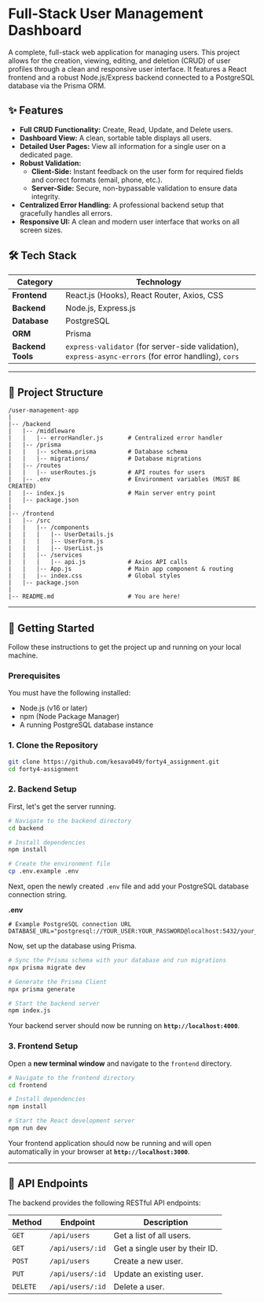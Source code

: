 # Full-Stack User Management Dashboard

A complete, full-stack web application for managing users. This project allows for the creation, viewing, editing, and deletion (CRUD) of user profiles through a clean and responsive user interface. It features a React frontend and a robust Node.js/Express backend connected to a PostgreSQL database via the Prisma ORM.

## ✨ Features

-   **Full CRUD Functionality:** Create, Read, Update, and Delete users.
-   **Dashboard View:** A clean, sortable table displays all users.
-   **Detailed User Pages:** View all information for a single user on a dedicated page.
-   **Robust Validation:**
    -   **Client-Side:** Instant feedback on the user form for required fields and correct formats (email, phone, etc.).
    -   **Server-Side:** Secure, non-bypassable validation to ensure data integrity.
-   **Centralized Error Handling:** A professional backend setup that gracefully handles all errors.
-   **Responsive UI:** A clean and modern user interface that works on all screen sizes.

## 🛠️ Tech Stack

| Category      | Technology                                                                                                  |
| ------------- | ----------------------------------------------------------------------------------------------------------- |
| **Frontend** | React.js (Hooks), React Router, Axios, CSS                                                                  |
| **Backend** | Node.js, Express.js                                                                                         |
| **Database** | PostgreSQL                                                                                                  |
| **ORM** | Prisma                                                                                                      |
| **Backend Tools** | `express-validator` (for server-side validation), `express-async-errors` (for error handling), `cors` |

---

## 📂 Project Structure

```
/user-management-app
|
|-- /backend
|   |-- /middleware
|   |   |-- errorHandler.js       # Centralized error handler
|   |-- /prisma
|   |   |-- schema.prisma         # Database schema
|   |   |-- migrations/           # Database migrations
|   |-- /routes
|   |   |-- userRoutes.js         # API routes for users
|   |-- .env                      # Environment variables (MUST BE CREATED)
|   |-- index.js                  # Main server entry point
|   |-- package.json
|
|-- /frontend
|   |-- /src
|   |   |-- /components
|   |   |   |-- UserDetails.js
|   |   |   |-- UserForm.js
|   |   |   |-- UserList.js
|   |   |-- /services
|   |   |   |-- api.js            # Axios API calls
|   |   |-- App.js                # Main app component & routing
|   |   |-- index.css             # Global styles
|   |-- package.json
|
|-- README.md                     # You are here!
```

---

## 🚀 Getting Started

Follow these instructions to get the project up and running on your local machine.

### Prerequisites

You must have the following installed:
-   Node.js (v16 or later)
-   npm (Node Package Manager)
-   A running PostgreSQL database instance

### 1. Clone the Repository

```bash
git clone https://github.com/kesava049/forty4_assignment.git
cd forty4-assignment
```

### 2. Backend Setup

First, let's get the server running.

```bash
# Navigate to the backend directory
cd backend

# Install dependencies
npm install

# Create the environment file
cp .env.example .env
```

Next, open the newly created `.env` file and add your PostgreSQL database connection string.

**.env**
```env
# Example PostgreSQL connection URL
DATABASE_URL="postgresql://YOUR_USER:YOUR_PASSWORD@localhost:5432/your_database_name"
```

Now, set up the database using Prisma.

```bash
# Sync the Prisma schema with your database and run migrations
npx prisma migrate dev

# Generate the Prisma Client
npx prisma generate

# Start the backend server
npm index.js
```

Your backend server should now be running on **`http://localhost:4000`**.

### 3. Frontend Setup

Open a **new terminal window** and navigate to the `frontend` directory.

```bash
# Navigate to the frontend directory
cd frontend

# Install dependencies
npm install

# Start the React development server
npm run dev
```

Your frontend application should now be running and will open automatically in your browser at **`http://localhost:3000`**.

---

## 📝 API Endpoints

The backend provides the following RESTful API endpoints:

| Method   | Endpoint          | Description                    |
| -------- | ----------------- | ------------------------------ |
| `GET`    | `/api/users`      | Get a list of all users.       |
| `GET`    | `/api/users/:id`  | Get a single user by their ID. |
| `POST`   | `/api/users`      | Create a new user.             |
| `PUT`    | `/api/users/:id`  | Update an existing user.       |
| `DELETE` | `/api/users/:id`  | Delete a user.                 |